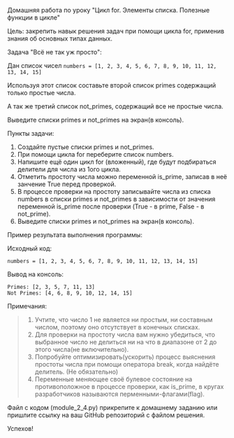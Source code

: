 Домашняя работа по уроку "Цикл for. Элементы списка. Полезные функции в цикле"

Цель: закрепить навык решения задач при помощи цикла for, применив знания об основных типах данных.

Задача "Всё не так уж просто":

Дан список чисел `numbers = [1, 2, 3, 4, 5, 6, 7, 8, 9, 10, 11, 12, 13, 14, 15]`

Используя этот список составьте второй список primes содержащий только простые числа.

А так же третий список not_primes, содержащий все не простые числа.

Выведите списки primes и not_primes на экран(в консоль).

Пункты задачи:

1. Создайте пустые списки primes и not_primes.
2. При помощи цикла for переберите список numbers.
3. Напишите ещё один цикл for (вложенный), где будут подбираться делители для числа из 1ого цикла.
4. Отметить простоту числа можно переменной is_prime, записав в неё занчение True перед проверкой.
5. В процессе проверки на простоту записывайте числа из списка numbers в списки primes и not_primes в зависимости от значения переменной is_prime после проверки (True - в prime, False - в not_prime).
6. Выведите списки primes и not_primes на экран(в консоль).

Пример результата выполнения программы:

Исходный код:
```
numbers = [1, 2, 3, 4, 5, 6, 7, 8, 9, 10, 11, 12, 13, 14, 15]
```

Вывод на консоль:
```
Primes: [2, 3, 5, 7, 11, 13]
Not Primes: [4, 6, 8, 9, 10, 12, 14, 15]
```

Примечания:
> 1. Учтите, что число 1 не является ни простым, ни составным числом, поэтому оно отсутствует в конечных списках.
> 2. Для проверки на простоту числа вам нужно убедиться, что выбранное число не делиться ни на что в диапазоне от 2 до этого числа(не включительно).
> 3. Попробуйте оптимизировать(ускорить) процесс выяснения простоты числа при помощи оператора break, когда найдёте делитель. (Не обязательно)
> 4. Переменные меняющее своё булевое состояние на противоположное в процессе проверки, как is_prime, в кругах разработчиков называются перменными-флагами(flag).

Файл с кодом (module_2_4.py) прикрепите к домашнему заданию или пришлите ссылку на ваш GitHub репозиторий с файлом решения.

Успехов!
